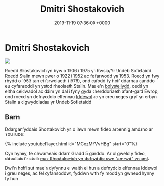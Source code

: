 ﻿---
layout: single
title:  "Dmitri Shostakovich"
date:   2019-11-19 07:36:00 +0000
categories: modern ussr stalin symffoni
---


# Dmitri Shostakovich
![](https://upload.wikimedia.org/wikipedia/commons/thumb/a/ab/Dmitri_Shostakovich_credit_Deutsche_Fotothek_adjusted.jpg/423px-Dmitri_Shostakovich_credit_Deutsche_Fotothek_adjusted.jpg)

Roedd Shostakovich yn byw o 1906 i 1975 yn Rwsia/Yr Undeb Sofietaidd. Roedd Stalin mewn pwer o 1922 i 1952 ac fe farwodd yn 1953. Roedd yn fwy rhydd o 1953 tan ei farwolaeth (1975), ond cafodd fy hoff ddarnau ganddo eu cyfansoddi yn ystod rheolaeth Stalin. Mae e'n [bolysteilydd](https://en.wikipedia.org/wiki/Polystylism), oedd yn eitha ceidwadol ac ddim yn dal i fyny gyda cherddoriaeth afant-gard Ewrop, ond roedd yn defnydddio elfennau [Iddewol](https://en.wikipedia.org/wiki/Dmitri_Shostakovich#Jewish_themes) ac yn creu neges gryf yn erbyn Stalin a digwyddiadau yr Undeb Sofietaidd

## Barn

Ddarganfyddais Shostakovich yn o iawn mewn fideo arbennig amdano ar YouTube:

{% include youtubePlayer.html id="MCxzMYVvHBg" start="0"%}


Cyn hynny, fe chwaraeais ddarn Gradd 5 ganddo. Ar ol gweld y fideo, ddeallais i'r steil: [mae Shostakovich yn defnyddio swn "amrwd" yn aml](https://youtu.be/MCxzMYVvHBg?t=1020).

Dwi'n hoffi sut mae'n dyfynnu ei waith ei hun a defnyddio elfennau Iddewol i greu neges, ac fel cyfansoddwr, fyddwn wrth fy modd yn gwneud hynny fy hun

